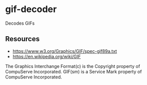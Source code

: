 # gif-decoder
Decodes GIFs

## Resources
* https://www.w3.org/Graphics/GIF/spec-gif89a.txt
* https://en.wikipedia.org/wiki/GIF

The Graphics Interchange Format(c) is the Copyright property of
CompuServe Incorporated. GIF(sm) is a Service Mark property of
CompuServe Incorporated.
